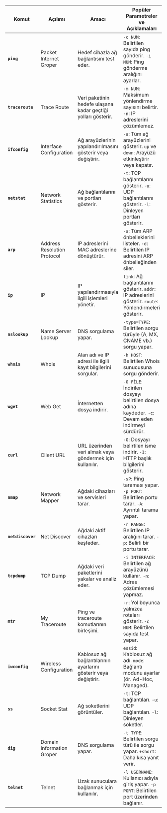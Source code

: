 
| Komut              | Açılımı                          | Amacı                                                     | Popüler Parametreler ve Açıklamaları                                                     |
|--------------------|-----------------------------------|-----------------------------------------------------------|------------------------------------------------------------------------------------------|
| **`ping`**         | Packet Internet Groper            | Hedef cihazla ağ bağlantısını test eder.                   | `-c NUM`: Belirtilen sayıda ping gönderir. `-i NUM`: Ping gönderme aralığını ayarlar.    |
| **`traceroute`**   | Trace Route                       | Veri paketinin hedefe ulaşana kadar geçtiği yolları gösterir. | `-m NUM`: Maksimum yönlendirme sayısını belirtir. `-n`: IP adreslerini çözümlemez.        |
| **`ifconfig`**     | Interface Configuration           | Ağ arayüzlerinin yapılandırılmasını gösterir veya değiştirir. | `-a`: Tüm ağ arayüzlerini gösterir. `up` ve `down`: Arayüzü etkinleştirir veya kapatır.    |
| **`netstat`**      | Network Statistics                | Ağ bağlantılarını ve portları gösterir.                    | `-t`: TCP bağlantılarını gösterir. `-u`: UDP bağlantılarını gösterir. `-l`: Dinleyen portları gösterir. |
| **`arp`**          | Address Resolution Protocol       | IP adreslerini MAC adreslerine dönüştürür.                 | `-a`: Tüm ARP önbelleklerini listeler. `-d`: Belirtilen IP adresini ARP önbelleğinden siler.|
| **`ip`**           | IP                                 | IP yapılandırmasıyla ilgili işlemleri yönetir.             | `link`: Ağ bağlantılarını gösterir. `addr`: IP adreslerini gösterir. `route`: Yönlendirmeleri gösterir. |
| **`nslookup`**     | Name Server Lookup                | DNS sorgulama yapar.                                       | `-type=TYPE`: Belirtilen sorgu türüyle (A, MX, CNAME vb.) sorgu yapar.                     |
| **`whois`**        | Whois                             | Alan adı ve IP adresi ile ilgili kayıt bilgilerini sorgular. | `-h HOST`: Belirtilen Whois sunucusuna sorgu gönderir.                                      |
| **`wget`**         | Web Get                           | İnternetten dosya indirir.                                 | `-O FİLE`: İndirilen dosyayı belirtilen dosya adına kaydeder. `-c`: Devam eden indirmeyi sürdürür.|
| **`curl`**         | Client URL                        | URL üzerinden veri almak veya göndermek için kullanılır.    | `-O`: Dosyayı belirtilen isme indirir. `-I`: HTTP başlık bilgilerini gösterir.             |
| **`nmap`**         | Network Mapper                    | Ağdaki cihazları ve servisleri tarar.                      | `-sP`: Ping taraması yapar. `-p PORT`: Belirtilen portu tarar. `-A`: Ayrıntılı tarama yapar.|
| **`netdiscover`**  | Net Discover                      | Ağdaki aktif cihazları keşfeder.                           | `-r RANGE`: Belirtilen IP aralığını tarar. `-p`: Belirli bir portu tarar.                  |
| **`tcpdump`**      | TCP Dump                          | Ağdaki veri paketlerini yakalar ve analiz eder.             | `-i INTERFACE`: Belirtilen ağ arayüzünü kullanır. `-n`: Adres çözümlemesi yapmaz.          |
| **`mtr`**          | My Traceroute                     | Ping ve traceroute komutlarının birleşimi.                 | `-r`: Yol boyunca yalnızca rotaları gösterir. `-c NUM`: Belirtilen sayıda test yapar.      |
| **`iwconfig`**     | Wireless Configuration            | Kablosuz ağ bağlantılarının ayarlarını gösterir veya değiştirir. | `essid`: Kablosuz ağ adı. `mode`: Bağlantı modunu ayarlar (ör. Ad-Hoc, Managed).         |
| **`ss`**           | Socket Stat                        | Ağ soketlerini görüntüler.                                 | `-t`: TCP bağlantıları. `-u`: UDP bağlantıları. `-l`: Dinleyen soketler.                 |
| **`dig`**          | Domain Information Groper         | DNS sorgulama yapar.                                       | `-t TYPE`: Belirtilen sorgu türü ile sorgu yapar. `+short`: Daha kısa yanıt verir.         |
| **`telnet`**       | Telnet                            | Uzak sunuculara bağlanmak için kullanılır.                  | `-l USERNAME`: Kullanıcı adıyla giriş yapar. `-p PORT`: Belirtilen port üzerinden bağlanır. |
